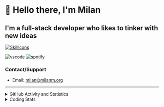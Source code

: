 # 👋 Hello there, I'm Milan
## I'm a full-stack developer who likes to tinker with new ideas
[![SkillIcons](https://skillicons.dev/icons?i=js,ts,nextjs,tailwind,html,go,bash,git,nginx,prisma,kubernetes,docker,linux)](https://skillicons.dev)

![vscode](https://nocache.advaith.workers.dev?url=https://img.shields.io/endpoint?url=https://dev.discordprofiles.me/api/badge/vscode/423203831971708958)
![spotify](https://nocache.advaith.workers.dev?url=https://img.shields.io/endpoint?url=https://dev.discordprofiles.me/api/badge/spotify/423203831971708958)

### Contact/Support

- Email: [milan@milanm.org](mailto:milan@milanm.org)
 
---
 
<details>
  <summary>GitHub Activity and Statistics</summary>
  <img src="/github-metrics.svg" />
</details>
<details>
  <summary>Coding Stats</summary>
  <!--START_SECTION:waka-->

```txt
JSON         7 mins          ██████████▒░░░░░░░░░░░░░░   41.36 %
Docker       4 mins          ██████░░░░░░░░░░░░░░░░░░░   24.12 %
TypeScript   2 mins          ████░░░░░░░░░░░░░░░░░░░░░   16.66 %
Bash         1 min           █▓░░░░░░░░░░░░░░░░░░░░░░░   06.90 %
Git Config   0 secs          █░░░░░░░░░░░░░░░░░░░░░░░░   04.21 %
```

<!--END_SECTION:waka-->
</details>
